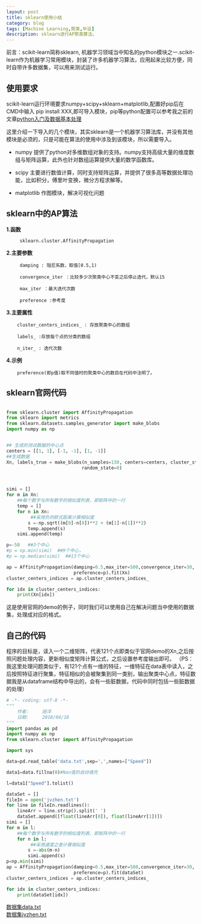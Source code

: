 ```yaml
---
layout: post
title: sklearn使用小结
category: blog
tags: [Machine Learning,聚类,毕设]
description: sklearn进行AP聚类算法。
---
```



前言：scikit-learn简称sklearn, 机器学习领域当中知名的python模块之一.scikit-learn作为机器学习常用模块，封装了许多机器学习算法，应用起来比较方便，同时自带许多数据集，可以用来测试运行。

## 使用要求

   scikit-learn运行环境要求numpy+scipy+sklearn+matplotlib,配置好pip后在CMD中输入 pip install XXX,即可导入模块，pip等python配置可以参考我之前的文章[python入门及数据基本处理](http://Yangtian.github.io/blog/2018/04/10/bs-data-processing/)

   这里介绍一下导入的几个模块，其实sklearn是一个机器学习算法库，并没有其他模块是必须的，只是可能在算法的使用中涉及到该模块，所以需要导入。

   -  numpy 提供了python对多维数组对象的支持。numpy支持高级大量的维度数组与矩阵运算，此外也针对数组运算提供大量的数学函数库。

   -  scipy 主要进行数值计算，同时支持矩阵运算，并提供了很多高等数据处理功能，比如积分，傅里叶变换，微分方程求解等。

   -  matplotlib 作图模块，解决可视化问题
   
## sklearn中的AP算法

   **1.函数**

         sklearn.cluster.AffinityPropagation

   **2.主要参数**

         damping : 阻尼系数，取值[0.5,1)

         convergence_iter ：比较多少次聚类中心不变之后停止迭代，默认15

         max_iter ：最大迭代次数

         preference :参考度

   **3.主要属性**

        cluster_centers_indices_ : 存放聚类中心的数组

        labels_ :存放每个点的分类的数组

        n_iter_ : 迭代次数

   **4.示例**     

        preference(即p值)取不同值时的聚类中心的数目在代码中注明了。

## sklearn官网代码 

```python

from sklearn.cluster import AffinityPropagation
from sklearn import metrics
from sklearn.datasets.samples_generator import make_blobs
import numpy as np


## 生成的测试数据的中心点
centers = [[1, 1], [-1, -1], [1, -1]]
##生成数据
Xn, labels_true = make_blobs(n_samples=150, centers=centers, cluster_std=0.5,
                            random_state=0)



simi = []
for m in Xn:
    ##每个数字与所有数字的相似度列表，即矩阵中的一行
    temp = []
    for n in Xn:
         ##采用负的欧式距离计算相似度
        s =-np.sqrt((m[0]-n[0])**2 + (m[1]-n[1])**2)
        temp.append(s)
    simi.append(temp)

p=-50   ##3个中心
#p = np.min(simi)  ##9个中心，
#p = np.median(simi)  ##13个中心    

ap = AffinityPropagation(damping=0.5,max_iter=500,convergence_iter=30,
                         preference=p).fit(Xn)
cluster_centers_indices = ap.cluster_centers_indices_

for idx in cluster_centers_indices:
    print(Xn[idx])

```

这是使用官网的demo的例子，同时我们可以使用自己在解决问题当中使用的数据集，处理成对应的格式。

## 自己的代码
 
程序的目标是，读入一个二维矩阵，代表121个点即类似于官网demo的Xn,之后按照问题处理内容，更新相似度矩阵计算公式，之后设置参考度输出即可。
（PS：我这里处理问题类似于，有121个点有一维的特征，一维特征在data表中读入，之后按照特征进行聚集，特征相似的会被聚集到同一类别，输出聚类中心点，特征数据我是从dataframe结构中导出的，会有一些脏数据，代码中同时包括一些脏数据的处理）

```python
# -*- coding: utf-8 -*-
"""
    作者:     田洋
    日期:     2018/04/18
"""
import pandas as pd
import numpy as np
from sklearn.cluster import AffinityPropagation

import sys

data=pd.read_table('data.txt',sep=',',names=["Speed"])

data1=data.fillna(0)#Nan值的自动填充

l=data1["Speed"].tolist()

dataSet = []
fileIn = open('jvzhen.txt')
for line in fileIn.readlines():
    lineArr = line.strip().split(' ')
    dataSet.append([float(lineArr[0]), float(lineArr[1])])
simi = []
for m in l:
    ##每个数字与所有数字的相似度列表，即矩阵中的一行
    for n in l:
         ##采用速度之差计算相似度
        s =-abs(m-n)
        simi.append(s)
p=np.min(simi)
ap = AffinityPropagation(damping=0.5,max_iter=500,convergence_iter=30,
                         preference=p).fit(dataSet)
cluster_centers_indices = ap.cluster_centers_indices_

for idx in cluster_centers_indices:
    print(dataSet[idx])
```

[数据集data.txt](https://github.com/Yangtiancoder/Yangtiancoder.github.io/blob/master/_posts/data.txt)<br>
[数据集jvzhen.txt](https://github.com/Yangtiancoder/Yangtiancoder.github.io/blob/master/_posts/jvzhen.txt)


    
